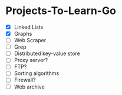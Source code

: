 # Projects-To-Learn-Go

- [x] Linked Lists
- [x] Graphs
- [ ] Web Scraper
- [ ] Grep
- [ ] Distributed key-value store
- [ ] Proxy server?
- [ ] FTP?
- [ ] Sorting algorithms
- [ ] Firewall?
- [ ] Web archive